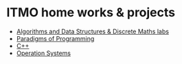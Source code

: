 # ITMO home works & projects

+ [Algorithms and Data Structures & Discrete Maths labs](Labs)
+ [Paradigms of Programming](Paradigms)
+ [C++](Cpp-Course)
+ [Operation Systems](Bash-course)
